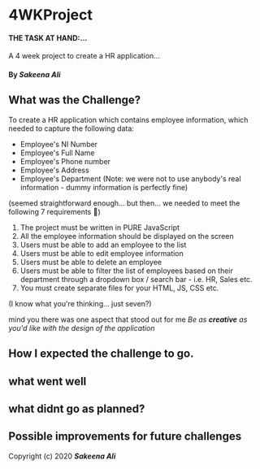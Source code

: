 # 4WKProject

#### THE TASK AT HAND:... 
A 4 week project to create a HR application...

#### By _**Sakeena Ali**_

## What was the Challenge?
To create a HR application which contains employee information, which needed to capture the following data:

- Employee's NI Number
- Employee's Full Name
- Employee's Phone number
- Employee's Address
- Employee's Department
 (Note: we were not to use anybody's real information - dummy information is perfectly fine)
 
 (seemed straightforward enough... but then... we needed to meet the following 7 requirements 👀)
 
1. The project must be written in PURE JavaScript 
2. All the employee information should be displayed on the screen
3. Users must be able to add an employee to the list 
4. Users must be able to edit employee information 
5. Users must be able to delete an employee 
6. Users must be able to filter the list of employees based on their department through a dropdown box / search bar - i.e. HR, Sales etc. 
7. You must create separate files for your HTML, JS, CSS etc.

(I know what you're thinking... just seven?)

mind you there was one aspect that stood out for me   *Be as **creative** as you'd like with the design of the application*

## How I expected the challenge to go.


## what went well




## what didnt go as planned?


## Possible improvements for future challenges



Copyright (c) 2020 **_Sakeena Ali_**

